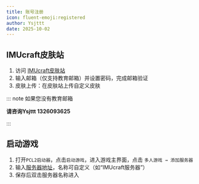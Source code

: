 ```yaml
---
title: 账号注册
icon: fluent-emoji:registered
author: Ysjttt
date: 2025-10-02
---
```




## **IMUcraft皮肤站**

1. 访问 [IMUcraft皮肤站](https://skin.imucraft.cn)
2. 输入邮箱（仅支持教育邮箱）并设置密码，完成邮箱验证
3. 皮肤上传：在皮肤站上传自定义皮肤



::: note 如果您没有教育邮箱

**请咨询Ysjttt 1326093625**

:::




## **启动游戏**

1. 打开`PCL2启动器`，点击`启动游戏`，进入游戏主界面，点击 `多人游戏 → 添加服务器`
2. 输入[服务器地址](/Overview/)，名称可自定义（如“IMUcraft服务器”）
3. 保存后双击服务器名称进入